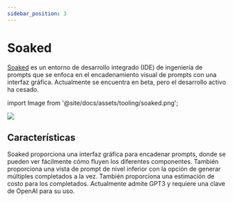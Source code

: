 ```yaml
---
sidebar_position: 3
---
```


# Soaked

[Soaked](https://soaked-prompts.vercel.app) es un entorno de desarrollo integrado (IDE) de ingeniería de prompts que se enfoca en el encadenamiento visual de prompts con una interfaz gráfica. Actualmente se encuentra en beta, pero el desarrollo activo ha cesado.

import Image from '@site/docs/assets/tooling/soaked.png';

<div style={{textAlign: 'center'}}>
  <img src={Image} style={{width: "750px"}} />
</div>

## Características

Soaked proporciona una interfaz gráfica para encadenar prompts, donde se pueden ver fácilmente cómo fluyen los diferentes componentes. También proporciona una vista de prompt de nivel inferior con la opción de generar múltiples completados a la vez. También proporciona una estimación de costo para los completados. Actualmente admite GPT3 y requiere una clave de OpenAI para su uso.
